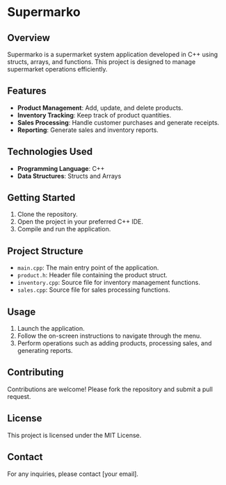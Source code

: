 # Supermarko

## Overview

Supermarko is a supermarket system application developed in C++ using structs, arrays, and functions. This project is designed to manage supermarket operations efficiently.

## Features

- **Product Management**: Add, update, and delete products.
- **Inventory Tracking**: Keep track of product quantities.
- **Sales Processing**: Handle customer purchases and generate receipts.
- **Reporting**: Generate sales and inventory reports.

## Technologies Used

- **Programming Language**: C++
- **Data Structures**: Structs and Arrays

## Getting Started

1. Clone the repository.
2. Open the project in your preferred C++ IDE.
3. Compile and run the application.

## Project Structure

- `main.cpp`: The main entry point of the application.
- `product.h`: Header file containing the product struct.
- `inventory.cpp`: Source file for inventory management functions.
- `sales.cpp`: Source file for sales processing functions.

## Usage

1. Launch the application.
2. Follow the on-screen instructions to navigate through the menu.
3. Perform operations such as adding products, processing sales, and generating reports.

## Contributing

Contributions are welcome! Please fork the repository and submit a pull request.

## License

This project is licensed under the MIT License.

## Contact

For any inquiries, please contact [your email].
